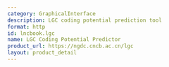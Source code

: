 ```yaml
---
category: GraphicalInterface
description: LGC coding potential prediction tool
format: http
id: lncbook.lgc
name: LGC Coding Potential Predictor
product_url: https://ngdc.cncb.ac.cn/lgc
layout: product_detail
---
```

